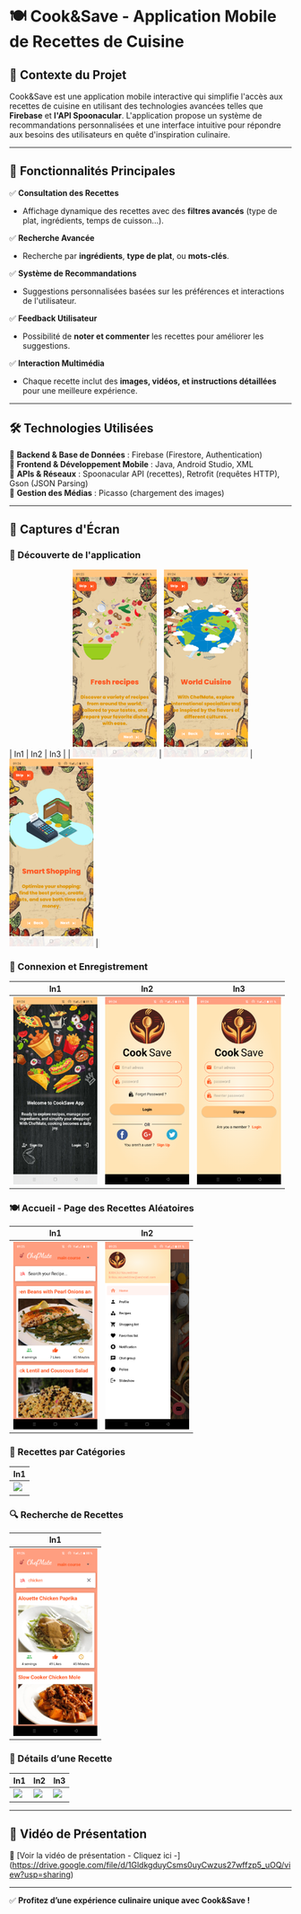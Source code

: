 # 🍽️ Cook&Save - Application Mobile de Recettes de Cuisine

## 📌 Contexte du Projet
Cook&Save est une application mobile interactive qui simplifie l'accès aux recettes de cuisine en utilisant des technologies avancées telles que **Firebase** et **l'API Spoonacular**. L'application propose un système de recommandations personnalisées et une interface intuitive pour répondre aux besoins des utilisateurs en quête d'inspiration culinaire.

---

## 🚀 Fonctionnalités Principales

✅ **Consultation des Recettes**  
- Affichage dynamique des recettes avec des **filtres avancés** (type de plat, ingrédients, temps de cuisson...).  

✅ **Recherche Avancée**  
- Recherche par **ingrédients**, **type de plat**, ou **mots-clés**.  

✅ **Système de Recommandations**  
- Suggestions personnalisées basées sur les préférences et interactions de l'utilisateur.  

✅ **Feedback Utilisateur**  
- Possibilité de **noter et commenter** les recettes pour améliorer les suggestions.  

✅ **Interaction Multimédia**  
- Chaque recette inclut des **images, vidéos, et instructions détaillées** pour une meilleure expérience.  

---

## 🛠 Technologies Utilisées

🔹 **Backend & Base de Données** : Firebase (Firestore, Authentication)  
🔹 **Frontend & Développement Mobile** : Java, Android Studio, XML  
🔹 **APIs & Réseaux** : Spoonacular API (recettes), Retrofit (requêtes HTTP), Gson (JSON Parsing)  
🔹 **Gestion des Médias** : Picasso (chargement des images)  

---

## 📲 Captures d'Écran

### 📌 Découverte de l'application 
| In1 | In2 | In3 |
| <img src="images/Description1.png" width="150"> | <img src="images/Description2.png" width="150"> | <img src="images/Description3.png" width="150"> |

### 🔑 Connexion et Enregistrement
| In1 | In2 | In3 |
|-----|-----|-----|
| <img src="images/cnx_reg.png" width="150"> | <img src="images/Connexion.png" width="150"> | <img src="images/Enregistrement.png" width="150"> |

### 🍽️ Accueil - Page des Recettes Aléatoires
| In1 |In2 |
|-----|-----|
| <img src="images/Interface_Recettes.png" width="150"> |<img src="images/navigation.png" width="150"> |

### 📂 Recettes par Catégories
| In1 |
|-----|
| <img src="images/Catégories.png" width="150"> |

### 🔍 Recherche de Recettes
| In1 |
|-----|
| <img src="images/Bare_de_Recherche.png" width="150"> |

### 📖 Détails d’une Recette
| In1 | In2 | In3 |
|-----|-----|-----|
| <img src="images/détaille1.png" width="150"> | <img src="images/détaille2.png" width="150"> | <img src="images/détaille3.png" width="150"> |

---

## 🎥 Vidéo de Présentation
🎥 [Voir la vidéo de présentation - Cliquez ici -]
(https://drive.google.com/file/d/1GldkgduyCsms0uyCwzus27wffzp5_uOQ/view?usp=sharing)

---

✅ **Profitez d’une expérience culinaire unique avec Cook&Save !**
